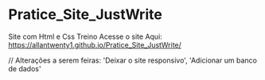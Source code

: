 # Pratice_Site_JustWrite
Site com Html e Css Treino
Acesse o site Aqui: https://allantwenty1.github.io/Pratice_Site_JustWrite/

// Alterações a serem feiras: 'Deixar o site responsivo', 'Adicionar um banco de dados'
